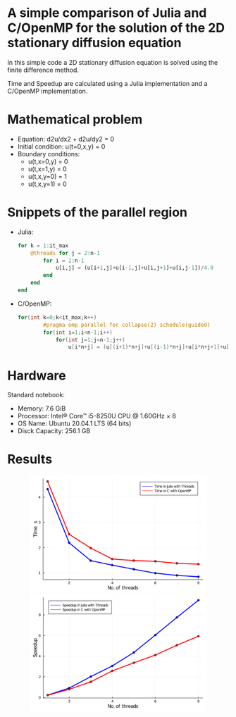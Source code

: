 # A simple comparison of Julia and C/OpenMP for the solution of the 2D stationary diffusion equation

In this simple code a 2D stationary diffusion equation is solved using the finite difference method.

Time and Speedup are calculated using a Julia implementation and a C/OpenMP implementation.

# Mathematical problem

- Equation: d2u/dx2 + d2u/dy2 = 0
- Initial condition: u(t=0,x,y) = 0
- Boundary conditions:
  - u(t,x=0,y) = 0
  - u(t,x=1,y) = 0
  - u(t,x,y=0) = 1
  - u(t,x,y=1) = 0
  
# Snippets of the parallel region

- Julia:

  ```julia
  for k = 1:it_max
      @threads for j = 2:n-1
          for i = 2:n-1
              u[i,j] = (u[i+1,j]+u[i-1,j]+u[i,j+1]+u[i,j-1])/4.0
          end
      end
  end
  ```
  
- C/OpenMP:

  ```c
  for(int k=0;k<it_max;k++)
          #pragma omp parallel for collapse(2) schedule(guided)
          for(int i=1;i<n-1;i++)
              for(int j=1;j<n-1;j++)         
                  u[i*n+j] = (u[(i+1)*n+j]+u[(i-1)*n+j]+u[i*n+j+1]+u[i*n+j-1])/4.0;
  ```

# Hardware

Standard notebook:
  - Memory: 7.6 GiB
  - Processor: Intel® Core™ i5-8250U CPU @ 1.60GHz × 8 
  - OS Name: Ubuntu 20.04.1 LTS (64 bits)
  - Disck Capacity: 256.1 GB

# Results

<p align="center">
<img aling="center" src="diffusion_parallel_julia-vs-c_time.svg" alt="diffusion_parallel_julia-vs-c_time" width="400"/>
<img aling="center" src="diffusion_parallel_julia-vs-c_speedup.svg" alt="diffusion_parallel_julia-vs-c_speedup" width="400"/>
</p>

